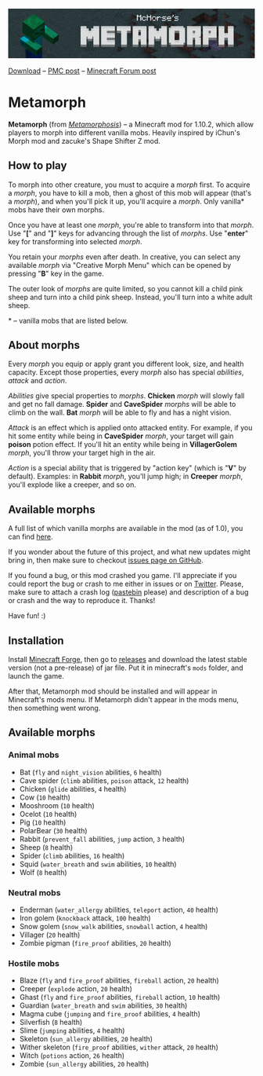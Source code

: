 ![Metamorph](./logo.png)

[Download](https://github.com/mchorse/metamorph/releases/) – [PMC post](http://planetminecraft.com/mod/metamorph/) – [Minecraft Forum post](http://www.minecraftforum.net/forums/mapping-and-modding/minecraft-mods/2753214-metamorph-morph-into-vanilla-mobs)

# Metamorph

**Metamorph** (from *[Metamorphosis](https://en.wikipedia.org/wiki/Metamorphosis)*) – a Minecraft mod for 1.10.2, which allow players to morph into different vanilla mobs. Heavily inspired by iChun's Morph mod and zacuke's Shape Shifter Z mod. 

## How to play


To morph into other creature, you must to acquire a *morph* first. To acquire a *morph*, you have to kill a mob, then a ghost of this mob will appear (that's a *morph*), and when you'll pick it up, you'll acquire a *morph*. Only vanilla\* mobs have their own morphs.

Once you have at least one *morph*, you're able to transform into that *morph*. Use "**[**" and "**]**" keys for advancing through the list of *morphs*. Use "**enter**" key for transforming into selected *morph*.

You retain your *morphs* even after death. In creative, you can select any available *morph* via "Creative Morph Menu" which can be opened by pressing "**B**" key in the game. 

The outer look of *morphs* are quite limited, so you cannot kill a child pink sheep and turn into a child pink sheep. Instead, you'll turn into a white adult sheep.

\* – vanilla mobs that are listed below.


## About morphs

Every *morph* you equip or apply grant you different look, size, and health capacity. Except those properties, every *morph* also has special *abilities*, *attack* and *action*. 

*Abilities* give special properties to *morphs*. **Chicken** *morph* will slowly fall and get no fall damage. **Spider** and **CaveSpider** *morphs* will be able to climb on the wall. **Bat** *morph* will be able to fly and has a night vision.

*Attack* is an effect which is applied onto attacked entity. For example, if you hit some entity while being in **CaveSpider** *morph*, your target will gain **poison** potion effect. If you'll hit an entity while being in **VillagerGolem** *morph*, you'll throw your target high in the air.

*Action* is a special ability that is triggered by "action key" (which is "**V**" by default). Examples: in **Rabbit** *morph*, you'll jump high; in **Creeper** *morph*, you'll explode like a creeper, and so on.


## Available morphs

A full list of which vanilla morphs are available in the mod (as of 1.0), you can find [here](https://github.com/mchorse/metamorph/issues/1).

If you wonder about the future of this project, and what new updates might bring in, then make sure to checkout [issues page on GitHub](https://github.com/mchorse/metamorph/issues).

If you found a bug, or this mod crashed you game. I'll appreciate if you could report the bug or crash to me either in issues or on [Twitter](https://twitter.com). Please, make sure to attach a crash log ([pastebin](http://pastebin.com) please) and description of a bug or crash and the way to reproduce it. Thanks!

Have fun! :)

## Installation 

Install [Minecraft Forge](http://files.minecraftforge.net/), then go to 
[releases](https://github.com/mchorse/metamorph/releases) and download the 
latest stable version (not a pre-release) of jar file. Put it in minecraft's `mods` 
folder, and launch the game. 

After that, Metamorph mod should be installed and will appear in Minecraft's 
mods menu. If Metamorph didn't appear in the mods menu, then something went 
wrong.

## Available morphs

### Animal mobs

* Bat (`fly` and `night_vision` abilities, `6` health)
* Cave spider (`climb` abilities, `poison` attack, `12` health)
* Chicken (`glide` abilities, `4` health)
* Cow (`10` health)
* Mooshroom (`10` health)
* Ocelot (`10` health)
* Pig (`10` health)
* PolarBear (`30` health)
* Rabbit (`prevent_fall` abilities, `jump` action, `3` health)
* Sheep (`8` health)
* Spider (`climb` abilities, `16` health)
* Squid (`water_breath` and `swim` abilities, `10` health)
* Wolf (`8` health)

### Neutral mobs

* Enderman (`water_allergy` abilities, `teleport` action, `40` health)
* Iron golem (`knockback` attack, `100` health)
* Snow golem (`snow_walk` abilities, `snowball` action, `4` health)
* Villager (`20` health)
* Zombie pigman (`fire_proof` abilities, `20` health)

### Hostile mobs

* Blaze (`fly` and `fire_proof` abilities, `fireball` action, `20` health)
* Creeper (`explode` action, `20` health)
* Ghast (`fly` and `fire_proof` abilities, `fireball` action, `10` health)
* Guardian (`water_breath` and `swim` abilities, `30` health)
* Magma cube (`jumping` and `fire_proof` abilities, `4` health)
* Silverfish (`8` health)
* Slime (`jumping` abilities, `4` health)
* Skeleton (`sun_allergy` abilities, `20` health)
* Wither skeleton (`fire_proof` abilities, `wither` attack, `20` health)
* Witch (`potions` action, `26` health)
* Zombie (`sun_allergy` abilities, `20` health)
